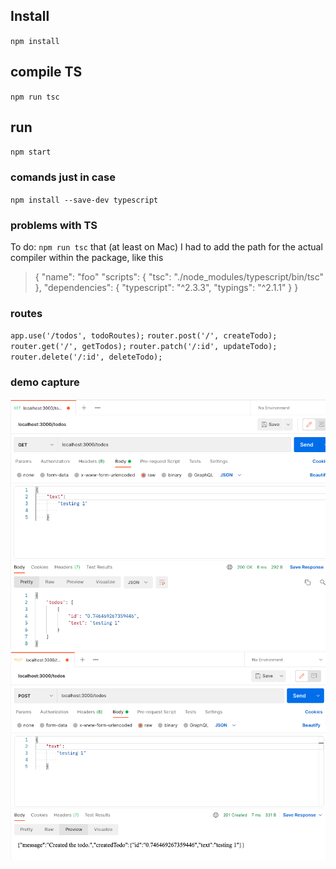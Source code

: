 
## Install

`npm install`


## compile TS

`npm run tsc`

## run

`npm start`

### comands just in case

`npm install --save-dev typescript`

### problems with TS
To do: `npm run tsc` that (at least on Mac) I had to add the path for the actual compiler within the package, like this


>{
> "name": "foo"
> "scripts": {
> "tsc": "./node_modules/typescript/bin/tsc"
> },
>  "dependencies": {
>    "typescript": "^2.3.3",
>    "typings": "^2.1.1"
>  }
>}


### routes
``app.use('/todos', todoRoutes);``
``router.post('/', createTodo);``
``router.get('/', getTodos);``
``router.patch('/:id', updateTodo);``
``router.delete('/:id', deleteTodo);`` 

### demo capture

![image](screen1.png)
![image](screen2.png)
